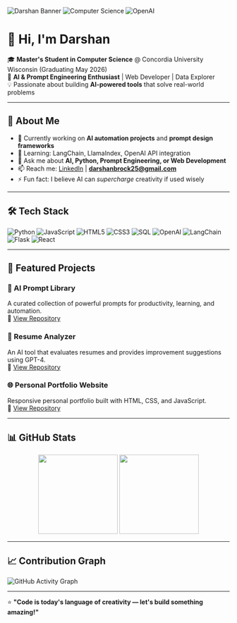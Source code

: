 <!-- Banner -->
![Darshan Banner](https://img.shields.io/badge/AI%20Prompt%20Engineer-%F0%9F%A4%96-blueviolet?style=for-the-badge)
![Computer Science](https://img.shields.io/badge/Master's%20in%20CS-%F0%9F%93%96-royalblue?style=for-the-badge)
![OpenAI](https://img.shields.io/badge/OpenAI-Developer-black?style=for-the-badge)

# 👋 Hi, I'm Darshan

🎓 **Master's Student in Computer Science** @ Concordia University Wisconsin (Graduating May 2026)  
🤖 **AI & Prompt Engineering Enthusiast** | Web Developer | Data Explorer  
💡 Passionate about building **AI-powered tools** that solve real-world problems

---

## 🚀 About Me
- 🔭 Currently working on **AI automation projects** and **prompt design frameworks**  
- 🌱 Learning: LangChain, LlamaIndex, OpenAI API integration  
- 💬 Ask me about **AI, Python, Prompt Engineering, or Web Development**  
- 📫 Reach me: [LinkedIn](https://www.linkedin.com/in/darshan-shetty-738197360/) | **darshanbrock25@gmail.com**  
- ⚡ Fun fact: I believe AI can *supercharge* creativity if used wisely

---

## 🛠 Tech Stack
![Python](https://img.shields.io/badge/Python-3776AB?style=for-the-badge&logo=python&logoColor=white)
![JavaScript](https://img.shields.io/badge/JavaScript-F7E017?style=for-the-badge&logo=javascript&logoColor=black)
![HTML5](https://img.shields.io/badge/HTML5-E34F26?style=for-the-badge&logo=html5&logoColor=white)
![CSS3](https://img.shields.io/badge/CSS3-1572B6?style=for-the-badge&logo=css3&logoColor=white)
![SQL](https://img.shields.io/badge/SQL-4479A1?style=for-the-badge&logo=database&logoColor=white)
![OpenAI](https://img.shields.io/badge/OpenAI_API-412991?style=for-the-badge&logo=openai&logoColor=white)
![LangChain](https://img.shields.io/badge/LangChain-0A192F?style=for-the-badge&logo=chainlink&logoColor=white)
![Flask](https://img.shields.io/badge/Flask-000000?style=for-the-badge&logo=flask&logoColor=white)
![React](https://img.shields.io/badge/React-20232A?style=for-the-badge&logo=react&logoColor=61DAFB)

---

## 📌 Featured Projects
### 🧠 AI Prompt Library
A curated collection of powerful prompts for productivity, learning, and automation.  
🔗 [View Repository](#)

### 💼 Resume Analyzer
An AI tool that evaluates resumes and provides improvement suggestions using GPT-4.  
🔗 [View Repository](#)

### 🌐 Personal Portfolio Website
Responsive personal portfolio built with HTML, CSS, and JavaScript.  
🔗 [View Repository](#)

---

## 📊 GitHub Stats
<p align="center">
  <img src="https://github-readme-stats.vercel.app/api?username=BOKACODES&show_icons=true&theme=tokyonight" height="180"/>
  <img src="https://github-readme-stats.vercel.app/api/top-langs/?username=BOKACODES&layout=compact&theme=tokyonight" height="180"/>
</p>

---

## 📈 Contribution Graph
![GitHub Activity Graph](https://github-readme-activity-graph.vercel.app/graph?username=BOKACODES&theme=tokyo-night)

---

⭐ **"Code is today's language of creativity — let's build something amazing!"**
